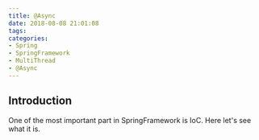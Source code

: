 ```yaml
---
title: @Async
date: 2018-08-08 21:01:08
tags:
categories:
- Spring
- SpringFramework
- MultiThread
- @Async
---
```

## Introduction
One of the most important part in SpringFramework is IoC. Here let's see what it is.
